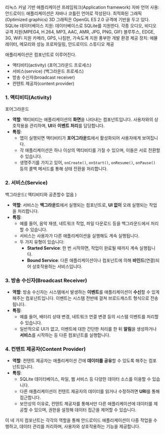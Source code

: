 리눅스 커널 기반
애플리케이션 프레임워크(Application framework)
자바 언어 사용: 안드로이드 애플리케이션은 자바나 코틀린 언어로 작성된다.
최적화된 그래픽(Optimized graphics)
3D 그래픽은 OpenGL ES 2.0 규격에 기반을 두고 있다.
SQLite 데이터베이스 지원: 데이터베이스로 SQLite를 지원한다.
각종 오디오, 비디오 규격 지원(MPEG4, H.264, MP3, AAC, AMR, JPG, PNG, GIF)
블루투스, EDGE, 3G, WiFi 지원
카메라, GPS, 나침판, 가속도계 지원
풍부한 개발 환경 제공 장치: 에뮬레이터, 메모리와 성능 프로파일링, 안드로이드 스튜디오 제공


애플리케이션은 컴포넌트로 이루어진다.

- 액티비티(activity) (포어그라운드 프로세스)
- 서비스(service)     (백그라운드 프로세스)
- 방송 수신자(broadcast receiver)
- 컨텐트 제공자(content provider)

### 1. **액티비티(Activity)**
포어그라운드

- **역할**: 액티비티는 애플리케이션의 **화면**을 나타내는 컴포넌트입니다. 사용자와의 상호작용을 관리하며, **UI**와 **이벤트 처리**를 담당합니다.
- **특징**:
    - 앱이 실행되면 액티비티가 **포어그라운드**에서 활성화되어 사용자에게 보여집니다.
    - 각 애플리케이션은 하나 이상의 액티비티를 가질 수 있으며, 이들은 서로 전환할 수 있습니다.
    - 생명주기를 가지고 있어, `onCreate()`, `onStart()`, `onResume()`, `onPause()` 등의 콜백 메서드를 통해 상태 전환을 처리합니다.

### 2. **서비스(Service)**
 백그라운드( 엑티비티와 공존할수 없음 )

- **역할**: 서비스는 **백그라운드**에서 실행되는 컴포넌트로, **UI 없이** 오래 실행되는 작업을 처리합니다.
- **특징**:
    - 예를 들어, 음악 재생, 네트워크 작업, 파일 다운로드 등을 백그라운드에서 처리할 수 있습니다.
    - 서비스는 사용자가 다른 애플리케이션을 실행해도 계속 실행됩니다.
    - 두 가지 유형이 있습니다:
        - **Started Service**: 한 번 시작하면, 작업이 완료될 때까지 계속 실행됩니다.
        - **Bound Service**: 다른 애플리케이션이나 컴포넌트에 의해 **바인드**(연결)되어 상호작용하는 서비스입니다.

### 3. **방송 수신자(Broadcast Receiver)**

- **역할**: 방송 수신자는 시스템에서 발생하는 **이벤트**를 애플리케이션이 **수신**할 수 있게 해주는 컴포넌트입니다. 이벤트는 시스템 전반에 걸쳐 브로드캐스트 형식으로 전송됩니다.
- **특징**:
    - 예를 들어, 배터리 상태 변경, 네트워크 연결 변경 등의 시스템 이벤트를 처리할 수 있습니다.
    - 일반적으로 UI가 없고, 이벤트에 대한 간단한 처리를 한 뒤 **알림**을 생성하거나 **서비스**를 시작하는 등 다른 컴포넌트를 실행합니다.

### 4. **컨텐트 제공자(Content Provider)**

- **역할**: 컨텐트 제공자는 애플리케이션 간에 **데이터를 공유**할 수 있도록 해주는 컴포넌트입니다.
- **특징**:
    - SQLite 데이터베이스, 파일, 웹 서비스 등 다양한 데이터 소스를 이용할 수 있습니다.
    - 다른 애플리케이션이 컨텐트 제공자의 데이터를 읽거나 수정하려면 **URI**를 통해 접근합니다.
    - 보안상의 이유로, 컨텐트 제공자를 통해서만 다른 애플리케이션에 데이터를 제공할 수 있으며, 권한을 설정해 데이터 접근을 제어할 수 있습니다.

이 네 가지 컴포넌트는 각각의 역할을 통해 안드로이드 애플리케이션이 다중 작업을 수행하고, 데이터 관리를 처리하며, 사용자와 상호작용하는 기능을 제공합니다.
